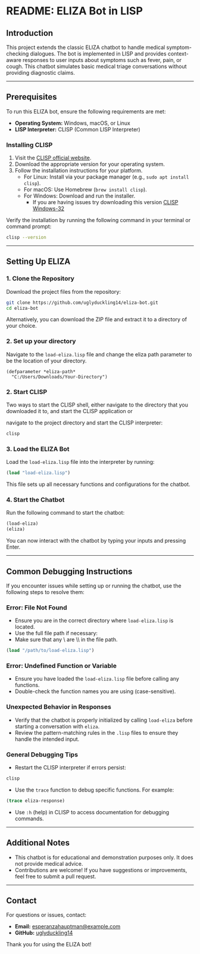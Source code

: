 # README: ELIZA Bot in LISP

## Introduction

This project extends the classic ELIZA chatbot to handle medical symptom-checking dialogues. The bot is implemented in LISP and provides context-aware responses to user inputs about symptoms such as fever, pain, or cough. This chatbot simulates basic medical triage conversations without providing diagnostic claims.

---

## Prerequisites

To run this ELIZA bot, ensure the following requirements are met:

- **Operating System:** Windows, macOS, or Linux
- **LISP Interpreter:** CLISP (Common LISP Interpreter)

### Installing CLISP

1. Visit the [CLISP official website](https://clisp.sourceforge.io/).
2. Download the appropriate version for your operating system.
3. Follow the installation instructions for your platform.
   - For Linux: Install via your package manager (e.g., `sudo apt install clisp`).
   - For macOS: Use Homebrew (`brew install clisp`).
   - For Windows: Download and run the installer.
     - If you are having issues try downloading this version [CLISP Windows-32](https://sourceforge.net/projects/clisp/files/clisp/2.49/clisp-2.49-win32-mingw-big.zip/download)

Verify the installation by running the following command in your terminal or command prompt:

```bash
clisp --version
```

---

## Setting Up ELIZA

### 1. Clone the Repository

Download the project files from the repository:

```bash
git clone https://github.com/uglyduckling14/eliza-bot.git
cd eliza-bot
```

Alternatively, you can download the ZIP file and extract it to a directory of your choice.

### 2. Set up your directory

Navigate to the `load-eliza.lisp` file and change the eliza path parameter to be the location of your directory.

```
(defparameter *eliza-path* 
  "C:/Users/Downloads/Your-Directory")
```

### 2. Start CLISP

Two ways to start the CLISP shell, either navigate to the directory that you downloaded it to, and start the CLISP application or

navigate to the project directory and start the CLISP interpreter:

```bash
clisp
```

### 3. Load the ELIZA Bot

Load the `load-eliza.lisp` file into the interpreter by running:

```lisp
(load "load-eliza.lisp")
```

This file sets up all necessary functions and configurations for the chatbot.

### 4. Start the Chatbot

Run the following command to start the chatbot:

```lisp
(load-eliza)
(eliza)
```

You can now interact with the chatbot by typing your inputs and pressing Enter.

---

## Common Debugging Instructions

If you encounter issues while setting up or running the chatbot, use the following steps to resolve them:

### Error: File Not Found

- Ensure you are in the correct directory where `load-eliza.lisp` is located.
- Use the full file path if necessary:
- Make sure that any \ are \\\ in the file path.

```lisp
(load "/path/to/load-eliza.lisp")
```

### Error: Undefined Function or Variable

- Ensure you have loaded the `load-eliza.lisp` file before calling any functions.
- Double-check the function names you are using (case-sensitive).

### Unexpected Behavior in Responses

- Verify that the chatbot is properly initialized by calling `load-eliza` before starting a conversation with `eliza`.
- Review the pattern-matching rules in the `.lisp` files to ensure they handle the intended input.

### General Debugging Tips

- Restart the CLISP interpreter if errors persist:

```bash
clisp
```

- Use the `trace` function to debug specific functions. For example:

```lisp
(trace eliza-response)
```

- Use `:h` (help) in CLISP to access documentation for debugging commands.

---

## Additional Notes

- This chatbot is for educational and demonstration purposes only. It does not provide medical advice.
- Contributions are welcome! If you have suggestions or improvements, feel free to submit a pull request.

---

## Contact

For questions or issues, contact:

- **Email:** esperanzahauptman@example.com
- **GitHub:** [uglyduckling14](https://github.com/uglyduckling14)

Thank you for using the ELIZA bot!
